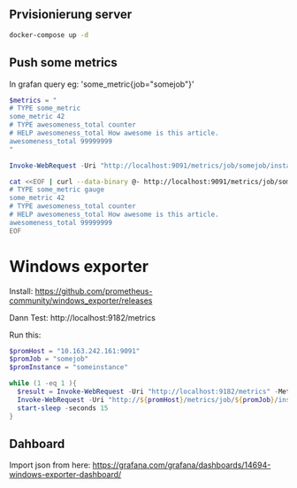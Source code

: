 ## Prvisionierung server

```bash
docker-compose up -d
```

## Push some metrics

In grafan query eg: 'some_metric{job="somejob"}'

```powershell
$metrics = "
# TYPE some_metric 
some_metric 42
# TYPE awesomeness_total counter
# HELP awesomeness_total How awesome is this article.
awesomeness_total 99999999
"

Invoke-WebRequest -Uri "http://localhost:9091/metrics/job/somejob/instance/someinstance" -Body $metrics -Method Post
```

```bash
cat <<EOF | curl --data-binary @- http://localhost:9091/metrics/job/somejob/instance/someinstance
# TYPE some_metric gauge
some_metric 42
# TYPE awesomeness_total counter
# HELP awesomeness_total How awesome is this article.
awesomeness_total 99999999
EOF
```

# Windows exporter


Install: https://github.com/prometheus-community/windows_exporter/releases

Dann Test:  http://localhost:9182/metrics

Run this:
```powershell
$promHost = "10.163.242.161:9091"
$promJob = "somejob"
$promInstance = "someinstance"

while (1 -eq 1 ){
  $result = Invoke-WebRequest -Uri "http://localhost:9182/metrics" -Method Get
  Invoke-WebRequest -Uri "http://${promHost}/metrics/job/${promJob}/instance/${promInstance}" -Body $result.Content -Method Post
  start-sleep -seconds 15
}
```

## Dahboard

Import json from here: https://grafana.com/grafana/dashboards/14694-windows-exporter-dashboard/